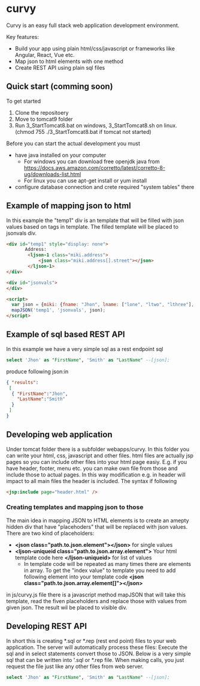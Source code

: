 # curvy
Curvy is an easy full stack web application development environment. 
  
Key features:
  
* Build your app using plain html/css/javascript or frameworks like Angular, React, Vue etc.
* Map json to html elements with one method
* Create REST API using plain sql files
    
## Quick start (comming soon)
To get started
1. Clone the repositoery
2. Move to tomcat9 folder
3. Run 3_StartTomcat8.bat on windows, 3_StartTomcat8.sh on linux. (chmod 755 ./3_StartTomcat8.bat if tomcat not started)

Before you can start the actual development you must
* have java installed on your computer
  * For windows you can download free openjdk java from https://docs.aws.amazon.com/corretto/latest/corretto-8-ug/downloads-list.html
  * For linux you can use apt-get install <openjdk java version you want> or yum install <openjdk version you want>
* configure database connection and crete required "system tables" there
  
  
## Example of mapping json to html
In this example the "temp1" div is an template that will be filled with json values based on tags in template. The filled template will be placed to jsonvals div.

```html
<div id="temp1" style="display: none">
       Address: 
        <ljson-1 class="miki.address">
            <json class="miki.address[].street"></json>
        </ljson-1>
</div>

<div id="jsonvals">
</div>

<script>
  var json = {miki: {fname: "Jhon", lname: ["lone", "ltwo", "lthree"], address : [{street : "Codingstreet 3"}]}}
  mapJSON('temp1', 'jsonvals', json);
</script>  

```
  
  
## Example of sql based REST API
In this example we have a very simple sql as a rest endpoint sql

```sql
select 'Jhon' as "FirstName", 'Smith' as "LastName" --[json];

```
  
produce following json:in 
```json
{ "results": 
 [
  { "FirstName":"Jhon",
    "LastName":"Smith"
  }
 ]
}

```

## Developing web application
Under tomcat folder there is a subfolder webapps/curvy. In this folder you can write your html, css, javascript and other files. 
html files are actually jsp pages so you can include other files into your html page easiy. E.g. if you have header, footer, menu etc. you can make own file from those and include those to actual pages. In this way modification e.g. in header will impact to all main files the header is included. The syntax if following

```html
<jsp:include page="header.html" />
```

### Creating templates and mapping json to those
The main idea in mapping JSON to HTML elements is to create an amepty hidden div that have "placehoders" that will be replaced with json values. There are two kind of placeholders:
* **\<json class="path.to.json.element"\>\</json\>** for single values
* **\<ljson-uniqueid class="path.to.json.array.element"\>** Your html template code here **\</ljson-uniqueid\>** for list of values
  * In template code will be repeated as many times there are elements in array. To get the "index value" to template you need to add following element into your template code **\<json class="path.to.json.array.element[]"\>\</json\>**
  
in js/curvy.js file there is a javascript method mapJSON that will take this template, read the fiven placeholders and replace those with values from given json. The result wil be placed to visible div.

## Developing REST API
In short this is creating \*.sql or \*.rep (rest end point) files to your web application. The server will automatically process these files: Execute the sql and in select statements convert those to JSON. Below is a very simple sql that can be written into \'.sql or \*.rep file. When making calls, you just request the file just like any other files from web server.
```sql
select 'Jhon' as "FirstName", 'Smith' as "LastName" --[json];

```





